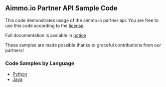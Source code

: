 ## Aimmo.io Partner API Sample Code 

This code demonstrates usage of the aimmo.io partner api. You are free to use this code according to the [license](LICENSE).

Full documentation is avaiable in [notion](https://www.notion.so/aimmoio/Partner-API-documentation-293b4affe678422eb87b983a893969a5).

These samples are made possible thanks to graceful contributions from our partners!

### Code Samples by Language

* [Python](/python)
* [Java](/java)


